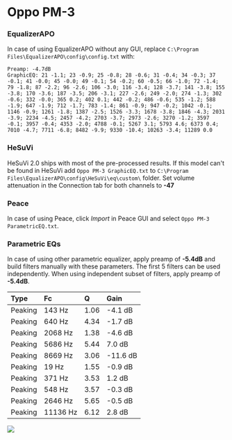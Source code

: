 # Oppo PM-3

### EqualizerAPO
In case of using EqualizerAPO without any GUI, replace `C:\Program Files\EqualizerAPO\config\config.txt`
with:
```
Preamp: -4.7dB
GraphicEQ: 21 -1.1; 23 -0.9; 25 -0.8; 28 -0.6; 31 -0.4; 34 -0.3; 37 -0.1; 41 -0.0; 45 -0.0; 49 -0.1; 54 -0.2; 60 -0.5; 66 -1.0; 72 -1.4; 79 -1.8; 87 -2.2; 96 -2.6; 106 -3.0; 116 -3.4; 128 -3.7; 141 -3.8; 155 -3.8; 170 -3.6; 187 -3.5; 206 -3.1; 227 -2.6; 249 -2.0; 274 -1.3; 302 -0.6; 332 -0.0; 365 0.2; 402 0.1; 442 -0.2; 486 -0.6; 535 -1.2; 588 -1.9; 647 -1.9; 712 -1.7; 783 -1.4; 861 -0.9; 947 -0.2; 1042 -0.1; 1146 -0.9; 1261 -1.8; 1387 -2.5; 1526 -3.3; 1678 -3.8; 1846 -4.3; 2031 -3.9; 2234 -4.5; 2457 -4.2; 2703 -3.7; 2973 -2.6; 3270 -1.2; 3597 -0.1; 3957 -0.4; 4353 -2.0; 4788 -0.1; 5267 3.1; 5793 4.6; 6373 0.4; 7010 -4.7; 7711 -6.8; 8482 -9.9; 9330 -10.4; 10263 -3.4; 11289 0.0
```

### HeSuVi
HeSuVi 2.0 ships with most of the pre-processed results. If this model can't be found in HeSuVi add
`Oppo PM-3 GraphicEQ.txt` to `C:\Program Files\EqualizerAPO\config\HeSuVi\eq\custom\` folder.
Set volume attenuation in the Connection tab for both channels to **-47**

### Peace
In case of using Peace, click *Import* in Peace GUI and select `Oppo PM-3 ParametricEQ.txt`.

### Parametric EQs
In case of using other parametric equalizer, apply preamp of **-5.4dB** and build filters manually
with these parameters. The first 5 filters can be used independently.
When using independent subset of filters, apply preamp of **-5.4dB**.

| Type    | Fc       |    Q | Gain     |
|:--------|:---------|:-----|:---------|
| Peaking | 143 Hz   | 1.06 | -4.1 dB  |
| Peaking | 640 Hz   | 4.34 | -1.7 dB  |
| Peaking | 2068 Hz  | 1.38 | -4.6 dB  |
| Peaking | 5686 Hz  | 5.44 | 7.0 dB   |
| Peaking | 8669 Hz  | 3.06 | -11.6 dB |
| Peaking | 19 Hz    | 1.55 | -0.9 dB  |
| Peaking | 371 Hz   | 3.53 | 1.2 dB   |
| Peaking | 548 Hz   | 3.57 | -0.3 dB  |
| Peaking | 2646 Hz  | 5.65 | -0.5 dB  |
| Peaking | 11136 Hz | 6.12 | 2.8 dB   |

![](https://raw.githubusercontent.com/jaakkopasanen/AutoEq/master/results/rtings/sbaf-serious/Oppo%20PM-3/Oppo%20PM-3.png)